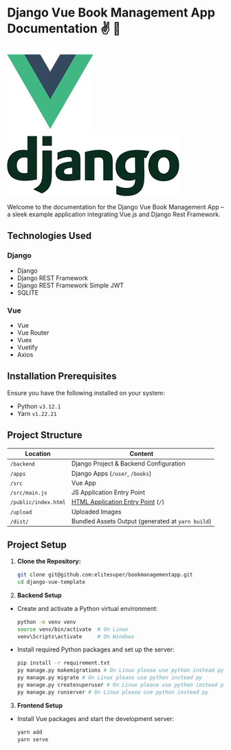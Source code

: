 # Django Vue Book Management App Documentation ✌️ 🐍

![Vue Logo](/src/assets/logo.png "Vue Logo")
![Django Logo](/src/assets/logo-django.png "Django Logo")

Welcome to the documentation for the Django Vue Book Management App – a sleek example application integrating Vue.js and Django Rest Framework.

## Technologies Used

### Django
- Django
- Django REST Framework
- Django REST Framework Simple JWT
- SQLITE

### Vue
- Vue
- Vue Router
- Vuex
- Vuetify
- Axios

## Installation Prerequisites

Ensure you have the following installed on your system:

- Python `v3.12.1`
- Yarn `v1.22.21`

## Project Structure

| Location             |  Content                                   |
|----------------------|--------------------------------------------|
| `/backend`           | Django Project & Backend Configuration    |
| `/apps`              | Django Apps (`/user`, `/books`)            |
| `/src`               | Vue App                                    |
| `/src/main.js`       | JS Application Entry Point                 |
| `/public/index.html` | [HTML Application Entry Point](https://cli.vuejs.org/guide/html-and-static-assets.html) (`/`) |
| `/upload`            | Uploaded Images                            |
| `/dist/`             | Bundled Assets Output (generated at `yarn build`) |

## Project Setup

1. **Clone the Repository:**
   ```bash
   git clone git@github.com:elitesuper/bookmanagementapp.git
   cd django-vue-template
   ```
2. **Backend Setup**
- Create and activate a Python virtual environment:

    ```bash
    python -m venv venv
    source venv/bin/activate  # On Linux
    venv\Scripts\activate     # On Windows
    ```

- Install required Python packages and set up the server:

    ```bash
    pip install -r requirement.txt
    py manage.py makemigrations # On Linux please use python instead py
    py manage.py migrate # On Linux please use python instead py
    py manage.py createsuperuser # On Linux please use python instead py
    py manage.py runserver # On Linux please use python instead py
    ```

3. **Frontend Setup**
- Install Vue packages and start the development server:

    ```bash
    yarn add
    yarn serve
    ```
